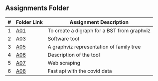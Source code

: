 ##  Assignments Folder

|   #   | Folder Link | Assignment Description |
| :---: | ----------- | ---------------------- |
|   1   | [A01](https://github.com/RakeshRapalli6/4883-Software-Tools/tree/main/Assignments/A01) | To create a digraph for a BST from graphviz |
|   2   | [A03](https://github.com/RakeshRapalli6/4883-Software-Tools/tree/main/Assignments/A03) | Software tool
|   3   | [A05](https://github.com/RakeshRapalli6/4883-Software-Tools/tree/main/Assignments/A05) | A graphviz representation of family tree
|   4   | [A06](https://github.com/RakeshRapalli6/4883-Software-Tools/tree/main/Assignments/A06) | Description of the tool
|   5   | [A07](https://github.com/RakeshRapalli6/4883-Software-Tools/tree/main/Assignments/A07) | Web scraping 
|   6   | [A08](https://github.com/RakeshRapalli6/4883-Software-Tools/tree/main/Assignments/A08) | Fast api with the covid data





